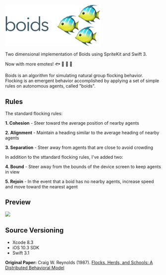 <img src="/Boids/boids.png" width="307">

Two dimensional implementation of Boids using SpriteKit and Swift 3.

Now with more emotes! 🐟 🐡 🦄 🐔

Boids is an algorithm for simulating natural group flocking behavior.  Flocking is an emergent behavior accomplished by applying a set of simple rules on autonomous agents, called "boids".

Rules
-----
The standard flocking rules:

**1. Cohesion** - Steer toward the average position of nearby agents

**2. Alignment** - Maintain a heading similar to the average heading of nearby agents

**3. Separation** - Steer away from agents that are close to avoid crowding


In addition to the sttandard flocking rules, I've added two:

**4. Bound** - Steer away from the bounds of the device screen to keep agents in view

**5. Rejoin** - In the event that a boid has no nearby agents, increase speed and move toward the nearest agent

Preview
-------
<img src="/Boids/demo.gif" width="660">


Source Versioning
-----------------
* Xcode 8.3
* iOS 10.3 SDK
* Swift 3.1

**Original Paper:** Craig W. Reynolds (1987). [Flocks, Herds, and Schools:
A Distributed Behavioral Model](http://www.cs.toronto.edu/~dt/siggraph97-course/cwr87/)
